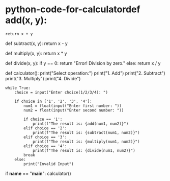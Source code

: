 # python-code-for-calculatordef add(x, y):
    return x + y

def subtract(x, y):
    return x - y

def multiply(x, y):
    return x * y

def divide(x, y):
    if y == 0:
        return "Error! Division by zero."
    else:
        return x / y

def calculator():
    print("Select operation:")
    print("1. Add")
    print("2. Subtract")
    print("3. Multiply")
    print("4. Divide")

    while True:
        choice = input("Enter choice(1/2/3/4): ")

        if choice in ['1', '2', '3', '4']:
            num1 = float(input("Enter first number: "))
            num2 = float(input("Enter second number: "))

            if choice == '1':
                print(f"The result is: {add(num1, num2)}")
            elif choice == '2':
                print(f"The result is: {subtract(num1, num2)}")
            elif choice == '3':
                print(f"The result is: {multiply(num1, num2)}")
            elif choice == '4':
                print(f"The result is: {divide(num1, num2)}")
            break
        else:
            print("Invalid Input")

if __name__ == "__main__":
    calculator()
